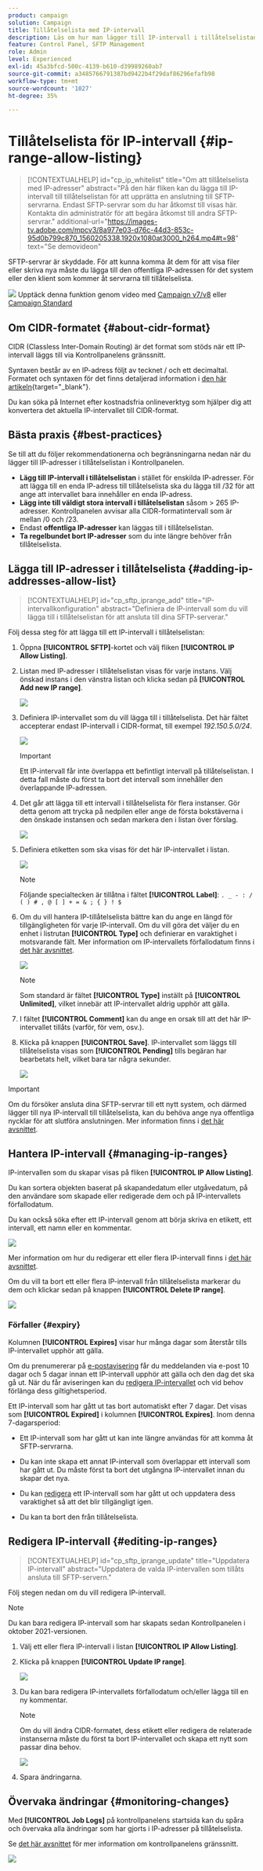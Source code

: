 ```yaml
---
product: campaign
solution: Campaign
title: Tillåtelselista med IP-intervall
description: Läs om hur man lägger till IP-intervall i tillåtelselistan för SFTP-serveråtkomst
feature: Control Panel, SFTP Management
role: Admin
level: Experienced
exl-id: 45a3bfcd-500c-4139-b610-d39989260ab7
source-git-commit: a3485766791387bd9422b4f29daf86296efafb98
workflow-type: tm+mt
source-wordcount: '1027'
ht-degree: 35%

---
```


# Tillåtelselista för IP-intervall {#ip-range-allow-listing}

>[!CONTEXTUALHELP]
>id="cp_ip_whitelist"
>title="Om att tillåtelselista med IP-adresser"
>abstract="På den här fliken kan du lägga till IP-intervall till tillåtelselistan för att upprätta en anslutning till SFTP-servrarna. Endast SFTP-servrar som du har åtkomst till visas här. Kontakta din administratör för att begära åtkomst till andra SFTP-servrar."
>additional-url="https://images-tv.adobe.com/mpcv3/8a977e03-d76c-44d3-853c-95d0b799c870_1560205338.1920x1080at3000_h264.mp4#t=98" text="Se demovideon"

SFTP-servrar är skyddade. För att kunna komma åt dem för att visa filer eller skriva nya måste du lägga till den offentliga IP-adressen för det system eller den klient som kommer åt servrarna till tillåtelselista.

![](assets/do-not-localize/how-to-video.png) Upptäck denna funktion genom video med [Campaign v7/v8](https://experienceleague.adobe.com/docs/campaign-classic-learn/control-panel/sftp-management/adding-ip-range-to-allow-list.html#sftp-management) eller [Campaign Standard](https://experienceleague.adobe.com/docs/campaign-standard-learn/control-panel/sftp-management/adding-ip-range-to-allow-list.html#sftp-management)

## Om CIDR-formatet {#about-cidr-format}

CIDR (Classless Inter-Domain Routing) är det format som stöds när ett IP-intervall läggs till via Kontrollpanelens gränssnitt.

Syntaxen består av en IP-adress följt av tecknet / och ett decimaltal. Formatet och syntaxen för det finns detaljerad information i [den här artikeln](https://whatismyipaddress.com/cidr){target="_blank"}.

Du kan söka på Internet efter kostnadsfria onlineverktyg som hjälper dig att konvertera det aktuella IP-intervallet till CIDR-format.

## Bästa praxis {#best-practices}

Se till att du följer rekommendationerna och begränsningarna nedan när du lägger till IP-adresser i tillåtelselistan i Kontrollpanelen.

* **Lägg till IP-intervall i tillåtelselistan** i stället för enskilda IP-adresser. För att lägga till en enda IP-adress till tillåtelselista ska du lägga till /32 för att ange att intervallet bara innehåller en enda IP-adress.
* **Lägg inte till väldigt stora intervall i tillåtelselistan** såsom > 265 IP-adresser. Kontrollpanelen avvisar alla CIDR-formatintervall som är mellan /0 och /23.
* Endast **offentliga IP-adresser** kan läggas till i tillåtelselistan.
* **Ta regelbundet bort IP-adresser** som du inte längre behöver från tillåtelselista.

## Lägga till IP-adresser i tillåtelselista {#adding-ip-addresses-allow-list}

>[!CONTEXTUALHELP]
>id="cp_sftp_iprange_add"
>title="IP-intervallkonfiguration"
>abstract="Definiera de IP-intervall som du vill lägga till i tillåtelselistan för att ansluta till dina SFTP-serverar."

Följ dessa steg för att lägga till ett IP-intervall i tillåtelselistan:

1. Öppna **[!UICONTROL SFTP]**-kortet och välj fliken **[!UICONTROL IP Allow Listing]**.
1. Listan med IP-adresser i tillåtelselistan visas för varje instans. Välj önskad instans i den vänstra listan och klicka sedan på **[!UICONTROL Add new IP range]**.

   ![](assets/control_panel_add_range.png)

1. Definiera IP-intervallet som du vill lägga till i tillåtelselista. Det här fältet accepterar endast IP-intervall i CIDR-format, till exempel *192.150.5.0/24*.

   ![](assets/control_panel_add_range4.png)

   >[!IMPORTANT]
   >
   >Ett IP-intervall får inte överlappa ett befintligt intervall på tillåtelselistan. I detta fall måste du först ta bort det intervall som innehåller den överlappande IP-adressen.

1. Det går att lägga till ett intervall i tillåtelselista för flera instanser. Gör detta genom att trycka på nedpilen eller ange de första bokstäverna i den önskade instansen och sedan markera den i listan över förslag.

   ![](assets/control_panel_add_range3.png)

1. Definiera etiketten som ska visas för det här IP-intervallet i listan.

   ![](assets/control_panel_add_range2.png)

   >[!NOTE]
   >
   >Följande specialtecken är tillåtna i fältet **[!UICONTROL Label]**:
   > `. _ - : / ( ) # , @ [ ] + = & ; { } ! $`

1. Om du vill hantera IP-tillåtelselista bättre kan du ange en längd för tillgängligheten för varje IP-intervall. Om du vill göra det väljer du en enhet i listrutan **[!UICONTROL Type]** och definierar en varaktighet i motsvarande fält. Mer information om IP-intervallets förfallodatum finns i [det här avsnittet](#expiry).

   ![](assets/control_panel_add_range5.png)

   >[!NOTE]
   >
   >Som standard är fältet **[!UICONTROL Type]** inställt på **[!UICONTROL Unlimited]**, vilket innebär att IP-intervallet aldrig upphör att gälla.

1. I fältet **[!UICONTROL Comment]** kan du ange en orsak till att det här IP-intervallet tillåts (varför, för vem, osv.).

1. Klicka på knappen **[!UICONTROL Save]**. IP-intervallet som läggs till tillåtelselista visas som **[!UICONTROL Pending]** tills begäran har bearbetats helt, vilket bara tar några sekunder.

   ![](assets/control_panel_add_range6.png)

>[!IMPORTANT]
>
>Om du försöker ansluta dina SFTP-servrar till ett nytt system, och därmed lägger till nya IP-intervall till tillåtelselista, kan du behöva ange nya offentliga nycklar för att slutföra anslutningen. Mer information finns i [det här avsnittet](key-management.md).

## Hantera IP-intervall {#managing-ip-ranges}

IP-intervallen som du skapar visas på fliken **[!UICONTROL IP Allow Listing]**.

Du kan sortera objekten baserat på skapandedatum eller utgåvedatum, på den användare som skapade eller redigerade dem och på IP-intervallets förfallodatum.

Du kan också söka efter ett IP-intervall genom att börja skriva en etikett, ett intervall, ett namn eller en kommentar.

![](assets/control_panel_allow_list_sort.png)

Mer information om hur du redigerar ett eller flera IP-intervall finns i [det här avsnittet](#editing-ip-ranges).

Om du vill ta bort ett eller flera IP-intervall från tillåtelselista markerar du dem och klickar sedan på knappen **[!UICONTROL Delete IP range]**.

![](assets/control_panel_delete_range.png)

### Förfaller {#expiry}

Kolumnen **[!UICONTROL Expires]** visar hur många dagar som återstår tills IP-intervallet upphör att gälla.

Om du prenumererar på [e-postavisering](../../performance-monitoring/using/email-alerting.md) får du meddelanden via e-post 10 dagar och 5 dagar innan ett IP-intervall upphör att gälla och den dag det ska gå ut. När du får aviseringen kan du [redigera IP-intervallet](#editing-ip-ranges) och vid behov förlänga dess giltighetsperiod.

Ett IP-intervall som har gått ut tas bort automatiskt efter 7 dagar. Det visas som **[!UICONTROL Expired]** i kolumnen **[!UICONTROL Expires]**. Inom denna 7-dagarsperiod:

* Ett IP-intervall som har gått ut kan inte längre användas för att komma åt SFTP-servrarna.

* Du kan inte skapa ett annat IP-intervall som överlappar ett intervall som har gått ut. Du måste först ta bort det utgångna IP-intervallet innan du skapar det nya.

* Du kan [redigera](#editing-ip-ranges) ett IP-intervall som har gått ut och uppdatera dess varaktighet så att det blir tillgängligt igen.

* Du kan ta bort den från tillåtelselista.

## Redigera IP-intervall {#editing-ip-ranges}

>[!CONTEXTUALHELP]
>id="cp_sftp_iprange_update"
>title="Uppdatera IP-intervall"
>abstract="Uppdatera de valda IP-intervallen som tillåts ansluta till SFTP-servern."

Följ stegen nedan om du vill redigera IP-intervall.

>[!NOTE]
>
>Du kan bara redigera IP-intervall som har skapats sedan Kontrollpanelen i oktober 2021-versionen.

<!--Edition is not available for IP ranges that have been created before the Control Panel October 2021 release.-->

1. Välj ett eller flera IP-intervall i listan **[!UICONTROL IP Allow Listing]**.

1. Klicka på knappen **[!UICONTROL Update IP range]**.

   ![](assets/control_panel_edit_range.png)

1. Du kan bara redigera IP-intervallets förfallodatum och/eller lägga till en ny kommentar.

   >[!NOTE]
   >
   >Om du vill ändra CIDR-formatet, dess etikett eller redigera de relaterade instanserna måste du först ta bort IP-intervallet och skapa ett nytt som passar dina behov.

   ![](assets/control_panel_edit_range2.png)

1. Spara ändringarna.

## Övervaka ändringar {#monitoring-changes}

Med **[!UICONTROL Job Logs]** på kontrollpanelens startsida kan du spåra och övervaka alla ändringar som har gjorts i IP-adresser på tillåtelselista.

Se [det här avsnittet](../../discover/using/discovering-the-interface.md) för mer information om kontrollpanelens gränssnitt.

![](assets/control_panel_ip_log.png)

